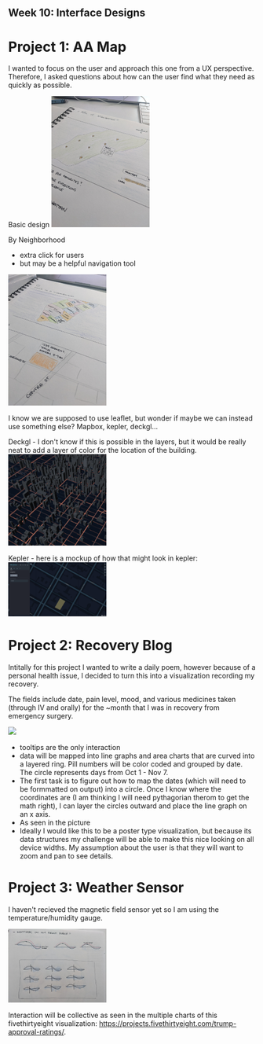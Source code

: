 ## Week 10: Interface Designs

# Project 1: AA Map

I wanted to focus on the user and approach this one from a UX perspective. Therefore, I asked questions about how can the user find what they need as quickly as possible.

Basic design
<img src="map1.jpg" width="200px">

By Neighborhood
- extra click for users
- but may be a helpful navigation tool
<img src="map2.jpg" width="200px">

I know we are supposed to use leaflet, but wonder if maybe we can instead use something else? Mapbox, kepler, deckgl...

Deckgl - I don't know if this is possible in the layers, but it would be really neat to add a layer of color for the location of the building.
<img src="deckgl.png" width="200px">

Kepler - here is a mockup of how that might look in kepler:
<img src="kepler.png" width="200px">


# Project 2: Recovery Blog

Intitally for this project I wanted to write a daily poem, however because of a personal health issue, I decided to turn this into a visualization recording my recovery.

The fields include date, pain level, mood, and various medicines taken (through IV and orally) for the ~month that I was in recovery from emergency surgery.

<img src="recover.jpg"  width="200px">

- tooltips are the only interaction
- data will be mapped into line graphs and area charts that are curved into a layered ring. Pill numbers will be color coded and grouped by date. The circle represents days from Oct 1 - Nov 7.
- The first task is to figure out how to map the dates (which will need to be formmatted on output) into a circle. Once I know where the coordinates are (I am thinking I will need pythagorian therom to get the math right), I can layer the circles outward and place the line graph on an x axis.
- As seen in the picture
- Ideally I would like this to be a poster type visualization, but because its data structures my challenge will be able to make this nice looking on all device widths. My assumption about the user is that they will want to zoom and pan to see details.


# Project 3: Weather Sensor

I haven't recieved the magnetic field sensor yet so I am using the temperature/humidity gauge.

<img src="weather.jpg" width="200px">

Interaction will be collective as seen in the multiple charts of this fivethirtyeight visualization: <a href="https://projects.fivethirtyeight.com/trump-approval-ratings/">https://projects.fivethirtyeight.com/trump-approval-ratings/</a>. 

